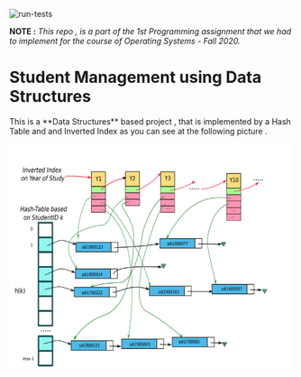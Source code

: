 ![run-tests](../../workflows/run-tests/badge.svg)


**NOTE :** *This repo , is a part of the 1st Programming assignment that we had to implement for the course of Operating Systems - Fall 2020.*


<p align="center"> 
 <h1>Student Management using Data Structures </h1> 
</p> 
 This is a **Data Structures** based project , that is implemented by a Hash Table and and Inverted Index as you can see at the following picture .

<p align="center"> 
 <img width="650" height="400" src="images/structures.png">
</p>



